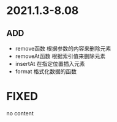 # 2021.1.3-8.08
## ADD
- remove函数
根据参数的内容来删除元素
- removeAt函数
根据索引值来删除元素
- insertAt
在指定位置插入元素
- format
格式化数据的函数
# FIXED
no content